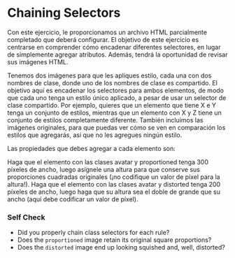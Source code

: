 # Chaining Selectors

Con este ejercicio, le proporcionamos un archivo HTML parcialmente completado que deberá configurar. El objetivo de este ejercicio es centrarse en comprender cómo encadenar diferentes selectores, en lugar de simplemente agregar atributos. Además, tendrá la oportunidad de revisar sus imágenes HTML.

Tenemos dos imágenes para que les apliques estilo, cada una con dos nombres de clase, donde uno de los nombres de clase es compartido. El objetivo aquí es encadenar los selectores para ambos elementos, de modo que cada uno tenga un estilo único aplicado, a pesar de usar un selector de clase compartido. Por ejemplo, quieres que un elemento que tiene X e Y tenga un conjunto de estilos, mientras que un elemento con X y Z tiene un conjunto de estilos completamente diferente. También incluimos las imágenes originales, para que puedas ver cómo se ven en comparación los estilos que agregarás, así que no les agregues ningún estilo.

Las propiedades que debes agregar a cada elemento son:

Haga que el elemento con las clases avatar y proportioned tenga 300 píxeles de ancho, luego asígnele una altura para que conserve sus proporciones cuadradas originales (¡no codifique un valor de píxel para la altura!).
Haga que el elemento con las clases avatar y distorted tenga 200 píxeles de ancho, luego haga que su altura sea el doble de grande que su ancho (aquí debe codificar un valor de píxel).

### Self Check
- Did you properly chain class selectors for each rule?
- Does the `proportioned` image retain its original square proportions?
- Does the `distorted` image end up looking squished and, well, distorted?
